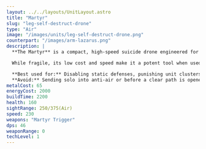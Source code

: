 ```yaml
---
layout: ../../layouts/UnitLayout.astro
title: "Martyr"
slug: "leg-self-destruct-drone"
type: "Air"
image: "/images/units/leg-self-destruct-drone.png"
counterpart: "/images/arm-lazarus.png"
description: |
  **The Martyr** is a compact, high-speed suicide drone engineered for disruption through explosive sacrifice. Once within range, it detonates with a volatile charge designed to cripple tightly grouped units or punch holes in static defenses. It offers no ranged attack — its entire purpose is to close in and explode.

  While fragile, its low cost and speed make it a potent tool when used in numbers or from unexpected angles. Whether overwhelming static defenses or targeting exposed constructors, the Martyr thrives on surprise and swarm tactics.

  **Best used for:** Disabling static defenses, punishing unit clusters, swarm assaults  
  **Avoid:** Sending solo into anti-air or before a clear path is opened
metalCost: 65
energyCost: 2000
buildTime: 2200
health: 160
sightRange: 250/375(Air)
speed: 230
weapons: "Martyr Trigger"
dps: 46
weaponRange: 0
techLevel: 1
---
```

